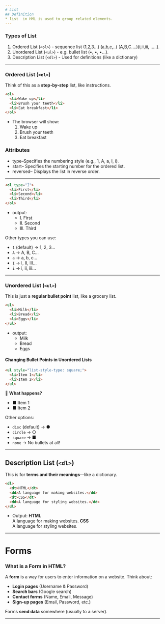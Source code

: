 ```yaml
---
# List
## Definition
* list  in HML is used to group related elements.
---
```


### Types of List

1. Ordered List (`<ol>`) - sequence list (1,2,3...) (a,b,c,..) (A,B,C....)(i,ii,iii, .....).
2. Unordered List (`<ul>`) - e.g. bullet list (•, •, •…).
3. Description List (`<dl>`) - Used for definitions (like a dictionary)

---

### Ordered List (`<ol>`)

Think of this as a **step-by-step** list, like instructions.

```html copy code
<ol>
  <li>Wake up</li>
  <li>Brush your teeth</li>
  <li>Eat breakfast</li>
</ol>
```

- The browser will show:
  1. Wake up
  2. Brush your teeth
  3. Eat breakfast

### Attributes

- type–Specifies the numbering style (e.g., 1, A, a, I, i).
- start– Specifies the starting number for the ordered list.
- reversed– Displays the list in reverse order.

---

```html
<ol type="I">
  <li>First</li>
  <li>Second</li>
  <li>Third</li>
</ol>
```

- output:
  - I. First
  - II. Second
  - III. Third

Other types you can use:

- `1` (default) → 1, 2, 3...
- `A` → A, B, C...
- `a` → a, b, c...
- `I` → I, II, III...
- `i` → i, ii, iii...

---

### Unordered List (`<ul>`)

This is just a **regular bullet point** list, like a grocery list.

```html
<ul>
  <li>Milk</li>
  <li>Bread</li>
  <li>Eggs</li>
</ul>
```

- output:
  - Milk
  - Bread
  - Eggs

#### Changing Bullet Points in Unordered Lists

```html
<ul style="list-style-type: square;">
  <li>Item 1</li>
  <li>Item 2</li>
</ul>
```

🔹 **What happens?**

- ■ Item 1
- ■ Item 2

Other options:

- `disc` (default) → ●
- `circle` → ○
- `square` → ■
- `none` → No bullets at all!

---

## Description List (`<dl>`)

This is for **terms and their meanings**—like a dictionary.

```html
<dl>
  <dt>HTML</dt>
  <dd>A language for making websites.</dd>
  <dt>CSS</dt>
  <dd>A language for styling websites.</dd>
</dl>
```

- Output:
  **HTML**  
   A language for making websites.
  **CSS**  
   A language for styling websites.

---

# Forms

### What is a Form in HTML?

A **form** is a way for users to enter information on a website. Think about:

- **Login pages** (Username & Password)
- **Search bars** (Google search)
- **Contact forms** (Name, Email, Message)
- **Sign-up pages** (Email, Password, etc.)

Forms **send data** somewhere (usually to a server).

---
